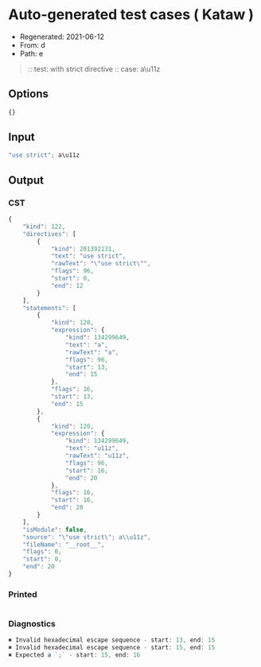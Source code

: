 # Auto-generated test cases ( Kataw )
- Regenerated: 2021-06-12
- From: d
- Path: e
> :: test: with strict directive
> :: case: a\u11z
## Options

`````js
{}
`````
## Input

`````js
"use strict"; a\u11z
`````
## Output

### CST

```javascript
{
    "kind": 122,
    "directives": [
        {
            "kind": 201392131,
            "text": "use strict",
            "rawText": "\"use strict\"",
            "flags": 96,
            "start": 0,
            "end": 12
        }
    ],
    "statements": [
        {
            "kind": 120,
            "expression": {
                "kind": 134299649,
                "text": "a",
                "rawText": "a",
                "flags": 96,
                "start": 13,
                "end": 15
            },
            "flags": 16,
            "start": 13,
            "end": 15
        },
        {
            "kind": 120,
            "expression": {
                "kind": 134299649,
                "text": "u11z",
                "rawText": "u11z",
                "flags": 96,
                "start": 16,
                "end": 20
            },
            "flags": 16,
            "start": 16,
            "end": 20
        }
    ],
    "isModule": false,
    "source": "\"use strict\"; a\\u11z",
    "fileName": "__root__",
    "flags": 0,
    "start": 0,
    "end": 20
}
```

### Printed

```javascript

```

### Diagnostics

```javascript
✖ Invalid hexadecimal escape sequence - start: 13, end: 15
✖ Invalid hexadecimal escape sequence - start: 15, end: 15
✖ Expected a `;` - start: 15, end: 16

```

